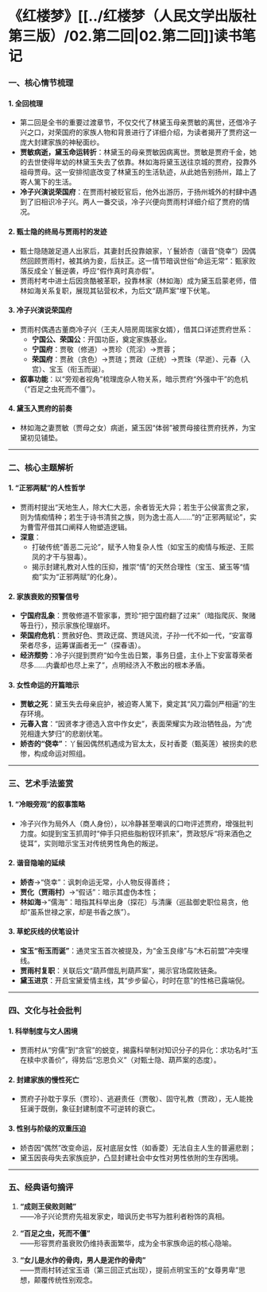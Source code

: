 # 《红楼梦》[[../红楼梦（人民文学出版社第三版）/02.第二回|02.第二回]]读书笔记


### **一、核心情节梳理**

#### 1. **全回梳理**
   - 第二回是全书的重要过渡章节，不仅交代了林黛玉母亲贾敏的离世，还借冷子兴之口，对荣国府的家族人物和背景进行了详细介绍，为读者揭开了贾府这一庞大封建家族的神秘面纱。
   - **贾敏病逝，黛玉命运转折**：林黛玉的母亲贾敏因病离世。贾敏是贾府千金，她的去世使得年幼的林黛玉失去了依靠。林如海将黛玉送往京城的贾府，投靠外祖母贾母。这一安排彻底改变了林黛玉的生活轨迹，从此她告别扬州，踏上了寄人篱下的生活。
   - **冷子兴演说荣国府**：在贾雨村被贬官后，他外出游历，于扬州城外的村肆中遇到了旧相识冷子兴。两人一番交谈，冷子兴便向贾雨村详细介绍了贾府的情况。

#### 2. **甄士隐的终局与贾雨村的发迹**  
   - 甄士隐随跛足道人出家后，其妻封氏投靠娘家，丫鬟娇杏（谐音“侥幸”）因偶然回顾贾雨村，被其纳为妾，后扶正。这一情节暗讽世俗“命运无常”：甄家败落反成全丫鬟逆袭，呼应“假作真时真亦假”。  
   - 贾雨村考中进士后因贪酷被革职，投靠林家（林如海）成为黛玉启蒙老师，借林如海关系复职，展现其钻营权术，为后文“葫芦案”埋下伏笔。

#### 3. **冷子兴演说荣国府**  
   - 贾雨村偶遇古董商冷子兴（王夫人陪房周瑞家女婿），借其口详述贾府世系：  
     - **宁国公、荣国公**：开国功臣，奠定家族基业。  
     - **宁国府**：贾敬（修道）→贾珍（荒淫）→贾蓉；  
     - **荣国府**：贾赦（贪色）→贾琏；贾政（正统）→贾珠（早逝）、元春（入宫）、宝玉（衔玉而诞）。  
   - **叙事功能**：以“旁观者视角”梳理庞杂人物关系，暗示贾府“外强中干”的危机（“百足之虫死而不僵”）。

#### 4. **黛玉入贾府的前奏**  
   - 林如海之妻贾敏（贾母之女）病逝，黛玉因“体弱”被贾母接往贾府抚养，为宝黛初见铺垫。

---

### **二、核心主题解析**

#### 1. **“正邪两赋”的人性哲学**  
   - 贾雨村提出“天地生人，除大仁大恶，余者皆无大异；若生于公侯富贵之家，则为情痴情种；若生于诗书清贫之族，则为逸士高人……”的“正邪两赋论”，实为曹雪芹借其口阐释人物塑造逻辑。  
   - **深意**：  
     - 打破传统“善恶二元论”，赋予人物复杂人性（如宝玉的痴情与叛逆、王熙凤的才干与狠毒）。  
     - 揭示封建礼教对人性的压抑，推崇“情”的天然合理性（宝玉、黛玉等“情痴”实为“正邪两赋”的化身）。

#### 2. **家族衰败的预警信号**  
   - **宁国府乱象**：贾敬修道不管家事，贾珍“把宁国府翻了过来”（暗指爬灰、聚赌等丑行），预示家族伦理崩坏。  
   - **荣国府危机**：贾赦好色、贾政迂腐、贾琏风流，子孙一代不如一代，“安富尊荣者尽多，运筹谋画者无一”（探春语）。  
   - **经济颓势**：冷子兴提到贾府“如今生齿日繁，事务日盛，主仆上下安富尊荣者尽多……内囊却也尽上来了”，点明经济入不敷出的根本矛盾。

#### 3. **女性命运的开篇暗示**  
   - **贾敏之死**：黛玉失去母亲庇护，被迫寄人篱下，奠定其“风刀霜剑严相逼”的生存环境。  
   - **元春入宫**：“因贤孝才德选入宫中作女史”，表面荣耀实为政治牺牲品，为“虎兕相逢大梦归”的悲剧伏笔。  
   - **娇杏的“侥幸”**：丫鬟因偶然机遇成为官太太，反衬香菱（甄英莲）被拐卖的悲惨，构成命运对照组。

---

### **三、艺术手法鉴赏**

#### 1. **“冷眼旁观”的叙事策略**  
   - 冷子兴作为局外人（商人身份），以冷静甚至嘲讽的口吻评述贾府，增强批判力度。如提到宝玉抓周时“伸手只把些脂粉钗环抓来”，贾政怒斥“将来酒色之徒耳”，实则暗示宝玉对传统男性角色的叛逆。

#### 2. **谐音隐喻的延续**  
   - **娇杏**→“侥幸”：讽刺命运无常，小人物反得善终；  
   - **贾化（贾雨村）**→“假话”：暗示其虚伪本性；  
   - **林如海**→“儒海”：暗指其科举出身（探花）与清廉（巡盐御史职位易贪，他却“虽系世禄之家，却是书香之族”）。

#### 3. **草蛇灰线的伏笔设计**  
   - **宝玉“衔玉而诞”**：通灵宝玉首次被提及，为“金玉良缘”与“木石前盟”冲突埋线。  
   - **贾雨村复职**：关联后文“葫芦僧乱判葫芦案”，揭示官场腐败链条。  
   - **黛玉进京**：开启宝黛爱情主线，其“步步留心，时时在意”的性格已露端倪。

---

### **四、文化与社会批判**

#### 1. **科举制度与文人困境**  
   - 贾雨村从“穷儒”到“贪官”的蜕变，揭露科举制对知识分子的异化：求功名时“玉在椟中求善价”，得势后“忘恩负义”（对甄士隐、葫芦案的态度）。

#### 2. **封建家族的慢性死亡**  
   - 贾府子孙耽于享乐（贾珍）、逃避责任（贾敬）、固守礼教（贾政），无人能挽狂澜于既倒，象征封建制度不可逆转的衰亡。

#### 3. **性别与阶级的双重压迫**  
   - 娇杏因“偶然”改变命运，反衬底层女性（如香菱）无法自主人生的普遍悲剧；  
   - 黛玉因丧母失去家族庇护，凸显封建社会中女性对男性依附的生存困境。

---

### **五、经典语句摘评**

1. **“成则王侯败则贼”**  
   ——冷子兴论贾府先祖发家史，暗讽历史书写为胜利者粉饰的真相。

2. **“百足之虫，死而不僵”**  
   ——形容贾府虽衰败仍维持表面繁华，成为全书家族命运的核心隐喻。

3. **“女儿是水作的骨肉，男人是泥作的骨肉”**  
   ——贾雨村转述宝玉语（第三回正式出现），提前点明宝玉的“女尊男卑”思想，颠覆传统性别观念。

